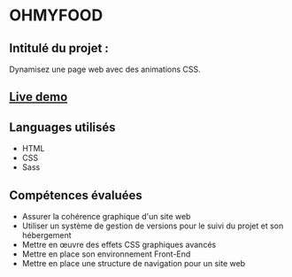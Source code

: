 # OHMYFOOD

## Intitulé du projet :
Dynamisez une page web avec des animations CSS.

## [Live demo](https://timjn-ohmyfood.netlify.app/)

## Languages utilisés 
 - HTML
 - CSS
 - Sass

## Compétences évaluées
- Assurer la cohérence graphique d'un site web
- Utiliser un système de gestion de versions pour le suivi du projet et son hébergement
- Mettre en œuvre des effets CSS graphiques avancés
- Mettre en place son environnement Front-End
- Mettre en place une structure de navigation pour un site web
